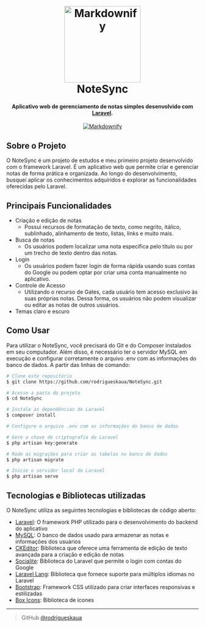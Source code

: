 

<h1 align="center">
  <br>
  <a href="https://notesync.kauarodrigues.com.br"><img src="https://kauarodrigues.com.br/assets/notesync/notesync-icon.png" alt="Markdownify" width="200"></a>
  <br>
  NoteSync
  <br>
</h1>

<h4 align="center">Aplicativo web de gerenciamento de notas simples desenvolvido com <a href="https://laravel.com" target="_blank">Laravel</a>.</h4>
<div align="center">
  <a  href="https://notesync.kauarodrigues.com.br"><img src="https://kauarodrigues.com.br/assets/notesync/useNoteSync.gif" alt="Markdownify"></a>
</div>

## Sobre o Projeto
O NoteSync é um projeto de estudos e meu primeiro projeto desenvolvido com o framework Laravel. É um aplicativo web que permite criar e gerenciar notas de forma prática e organizada. Ao longo do desenvolvimento, busquei aplicar os conhecimentos adquiridos e explorar as funcionalidades oferecidas pelo Laravel.

## Principais Funcionalidades
- Criação e edição de notas
    -   Possui recursos de formatação de texto, como negrito, itálico, sublinhado, alinhamento de texto, listas, links e muito mais.
-   Busca de notas
    -   Os usuários podem localizar uma nota específica pelo título ou por um trecho de texto dentro das notas.
-   Login
    -   Os usuários podem fazer login de forma rápida usando suas contas do Google ou podem optar por criar uma conta manualmente no aplicativo.
-   Controle de Acesso
    -   Utilizando o recurso de Gates, cada usuário tem acesso exclusivo às suas próprias notas. Dessa forma, os usuários não podem visualizar ou editar as notas de outros usuários.
-   Temas claro e escuro

## Como Usar
Para utilizar o NoteSync, você precisará do Git e do Composer instalados em seu computador. Além disso, é necessário ter o servidor MySQL em execução e configurar corretamente o arquivo .env com as informações do banco de dados. A partir das linhas de comando:

```bash
# Clone este repositório
$ git clone https://github.com/rodrigueskaua/NoteSync.git

# Acesse a pasta do projeto
$ cd NoteSync

# Instale as dependências do Laravel
$ composer install

# Configure o arquivo .env com as informações do banco de dados

# Gere a chave de criptografia do Laravel
$ php artisan key:generate

# Rode as migrações para criar as tabelas no banco de dados
$ php artisan migrate

# Inicie o servidor local do Laravel
$ php artisan serve
```
## Tecnologias e Bibliotecas utilizadas

O NoteSync utiliza as seguintes tecnologias e bibliotecas de código aberto:

-   [Laravel](https://laravel.com/): O framework PHP utilizado para o desenvolvimento do backend do aplicativo
-   [MySQL](https://www.mysql.com/): O banco de dados usado para armazenar as notas e informações dos usuários
-   [CKEditor](https://ckeditor.com/): Biblioteca  que oferece uma ferramenta de edição de texto avançada para a criação e edição de notas
-   [Socialite](https://laravel.com/docs/8.x/socialite): Biblioteca do Laravel que permite o login com contas do Google
-   [Laravel Lang](https://github.com/caouecs/Laravel-lang): Biblioteca que fornece suporte para múltiplos idiomas no Laravel
-   [Bootstrap](https://getbootstrap.com/): Framework CSS utilizado para criar interfaces responsivas e estilizadas
-   [Box Icons](https://boxicons.com/): Biblioteca de ícones

---
> GitHub [@rodrigueskaua](https://github.com/rodrigueskaua) 


